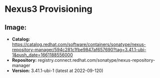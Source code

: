 # Nexus3 Provisioning

## Image:
- **Catalog:** https://catalog.redhat.com/software/containers/sonatype/nexus-repository-manager/594c281c1fbe9847af657690?tag=3.41.1-ubi-1&push_date=1661188556000
- **Repository:** registry.connect.redhat.com/sonatype/nexus-repository-manager
- **Version:** 3.41.1-ubi-1 (latest at 2022-09-120)

